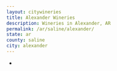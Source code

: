 ```yaml
---
layout: citywineries
title: Alexander Wineries
description: Wineries in Alexander, AR
permalink: /ar/saline/alexander/
state: ar
county: saline
city: alexander
---
```

-
